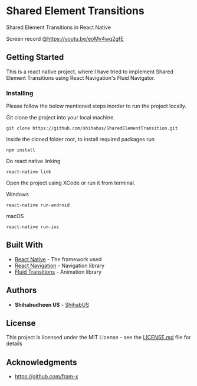 # Shared Element Transitions

Shared Element Transitions in React Native

Screen record @https://youtu.be/eoMv4wq2gfE

## Getting Started

This is a react native project, where I have tried to implement Shared Element Transitions using React Navigation's Fluid Navigator.

### Installing

Please follow the below mentioned steps inorder to run the project locally.

Git clone the project into your local machine.

```
git clone https://github.com/shihabus/SharedElementTransition.git
```

Inside the cloned folder root, to install required packages run 

```
npm install
```

Do react native linking 

```
react-native link
```

Open the project using XCode or run it from terminal.

Windows

```
react-native run-android
```

macOS

```
react-native run-ios
```


## Built With

* [React Native](https://facebook.github.io/react-native/docs/getting-started) - The framework used
* [React Navigation](https://reactnavigation.org/docs/en/getting-started.html) - Navigation library 
* [Fluid Transitions](https://github.com/fram-x/FluidTransitions) - Animation library 

## Authors

* **Shihabudheen US** - [ShihabUS](https://github.com/shihabus)

## License

This project is licensed under the MIT License - see the [LICENSE.md](LICENSE.md) file for details

## Acknowledgments

* https://github.com/fram-x
